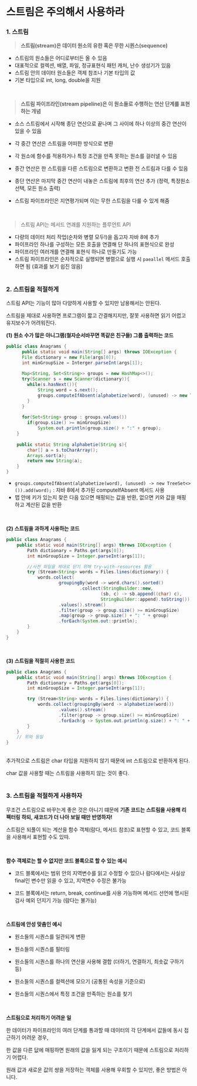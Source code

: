 # 스트림은 주의해서 사용하라

### 1. 스트림

> __스트림(stream)은 데이터 원소의 유한 혹은 무한 시퀀스(sequence)__

- 스트림의 원소들은 어디로부터든 올 수 있음
- 대표적으로 컬렉션, 배열, 파일, 정규표현식 패턴 캐처, 난수 생성기가 있음
- 스트림 안의 데이터 원소들은 객제 참조나 기본 타입의 값
- 기본 타입으로 int, long, double을 지원

<br>

> __스트림 파이프라인(stream pipeline)은 이 원소들로 수행하는 연산 단계를 표현하는 개념__

- 소스 스트림에서 시작해 종단 연산으로 끝나며 그 사이에 하나 이상의 중간 연산이 있을 수 있음
- 각 중간 연산은 스트림을 어떠한 방식으로 변환
- 각 원소에 함수를 적용하거나 특정 조건을 만족 못하는 원소를 걸러낼 수 있음
- 중간 연산은 한 스트림을 다른 스트림으로 변환하고 변환 전 스트림과 다를 수 있음
- 종단 연산은 마지막 중간 연산이 내놓은 스트림에 최후의 연산 추가 (정력, 특정원소 선택, 모든 원소 출력)

- 스트림 파이프라인은 지연평가되며 이는 무한 스트림을 다룰 수 있게 해줌


<br>

> 스트림 API는 메서드 연괘를 지원하는 플루언트 API

- 다량의 데이터 처리 작업(순차와 병렬 모두!)을 돕고자 자바 8에 추가
- 파이프라인 하나를 구성하는 모든 호출을 연결해 단 하나의 표현식으로 완성
- 파이프라인 여러개를 연결해 표현식 하나로 만들기도 가능
- 스트림 파이프라인은 순차적으로 실행되면 병렬으로 실행 시 `paeallel` 메서드 호출하면 됨 (효과를 보기 쉽진 않음)

#
### 2. 스트림을 적절하게 
스트림 API는 기능이 많아 다양하게 사용할 수 있지만 남용해서는 안된다.

스트림을 제대로 사용하면 프로그램이 짧고 간결해지지만, 잘못 사용하면 읽기 어렵고 유지보수가 어려워진다.

__(1) 원소 수가 많은 아니그램(철자순서바꾸면 똑같은 친구들) 그룹 출력하는 코드__
```java
public class Anagrams {
	  public static void main(String[] args) throws IOException {
      File dictionary = new File(args[0]);
      int minGroupSize = Interger.parseInt(args[1]);
      
      Map<String, Set<String>> groups = new HashMap<>();
      try(Scanner s = new Scanner(dictionary)){
      	while(s.hasNext()){
        	String word = s.next();
            groups.computeIfAbsent(alphabetize(word), (unused) -> new TreeSet<>()).add(word);
        }
      }
      
      for(Set<String> group : groups.values())
      	if(group.size() >= minGroupSize)
        	System.out.println(group.size() + ":" + group);
    }
    
    public static String alphabetie(String s){
    	char[] a = s.toCharArray();
        Arrays.sort(a);
        return new String(a);
    }
}
```
- `groups.computeIfAbsent(alphabetize(word), (unused) -> new TreeSet<>()).add(word);` : 자바 8에서 추가된 computeIfAbsent 메서드 사용
- 맵 안에 키가 있는지 찾은 다음 있으면 매핑되는 값을 반환, 없으면 키와 값을 매핑하고 계산된 값을 반환

<br>

__(2) 스트림을 과하게 사용하는 코드__
```java
public class Anagrams {
    public static void main(String[] args) throws IOException {
        Path dictionary = Paths.get(args[0]);
        int minGroupSize = Integer.parseInt(args[1]);

        //사전 파일을 제대로 닫기 위해 try-with-resources 활용
        try (Stream<String> words = Files.lines(dictionary)) {
            words.collect(
                    groupingBy(word -> word.chars().sorted()
                            .collect(StringBuilder::new,
                                    (sb, c) -> sb.append((char) c),
                                    StringBuilder::append).toString()))
                    .values().stream()
                    .filter(group -> group.size() >= minGroupSize)
                    .map(group -> group.size() + ": " + group)
                    .forEach(System.out::println);
        }
    }
}
```

<br>

__(3) 스트림을 적절히 사용한 코드__

```java
public class Anagrams {
    public static void main(String[] args) throws IOException {
        Path dictionary = Paths.get(args[0]);
        int minGroupSize = Integer.parseInt(args[1]);

        try (Stream<String> words = Files.lines(dictionary)) {
            words.collect(groupingBy(word -> alphabetize(word)))
                    .values().stream()
                    .filter(group -> group.size() >= minGroupSize)
                    .forEach(g -> System.out.println(g.size() + ": " + g));
        }
    }
    // 위와 동일
}
```

<br>
추가적으로 스트림은 char 타입을 지원하지 않기 때문에 int 스트림으로 반환하게 된다.

char 값을 사용할 때는 스트림을 사용하지 않는 것이 좋다.


#
### 3. 스트림을 적절하게 사용하자

무조건 스트림으로 바꾸는게 좋은 것은 아니기 떄문에 __기존 코드는 스트림을 사용해 리팩터링 하되, 새코드가 더 나아 보일 때만 반영하자!__

스트림은 되풀이 되는 계산을 함수 객체(람다, 메서드 참조)로 표현할 수 있고, 코드 블록을 사용해서 표현할 수도 있따.

<br>

__함수 객체로는 할 수 없지만 코드 블록으로 할 수 있는 예시__

- 코드 블록에서는 범위 안의 지역변수를 읽고 수정할 수 있으나 람다에서는 사실상 final인 변수만 읽을 수 있고, 지역변수 수정은 불가능

- 코드 블록에서는 return, break, continue를 사용 가능하며 메서드 선언에 명시된 검사 예외 던지기 가능 (람다는 불가능)


<br>

__스트림에 안성 맞춤인 예시__

- 원소들의 시퀀스를 일관되게 변환

- 원소들의 시퀀스를 필터링
- 원소들의 시퀀스를 하나의 연산을 사용해 결합 (더하기, 연결하기, 최솟값 구하기 등)
- 원소들의 시퀀스를 컬렉션에 모으기 (공통된 속성을 기준으로)
- 원소들의 시퀀스에서 특정 조건을 만족하는 원소를 찾기


<br>

__스트림으로 처리하기 어려운 일__

한 데이터가 파이프라인의 여러 단계를 통과할 때 데이터의 각 단계에서 값들에 동시 접근하기 어려운 경우,

한 값을 다른 닶에 매핑하면 원래의 값을 잃게 되는 구조이기 때문에 스트림으로 처리하기 어렵다.

원래 값과 새로운 값의 쌍을 저장하는 객체를 사용해 우회할 수 있지만, 좋은 방법은 아니다.

